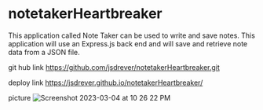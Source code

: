 # notetakerHeartbreaker
This application called Note Taker can be used to write and save notes. This application will use an Express.js back end and will save and retrieve note data from a JSON file.



git hub link
https://github.com/jsdrever/notetakerHeartbreaker.git


deploy link
https://jsdrever.github.io/notetakerHeartbreaker/


picture
![Screenshot 2023-03-04 at 10 26 22 PM](https://user-images.githubusercontent.com/49930350/222941730-8b4cc98a-0280-41d0-94ff-42807a9fc636.png)



<!-- no floppy disk displaying to save and prob wont have delete button either -->